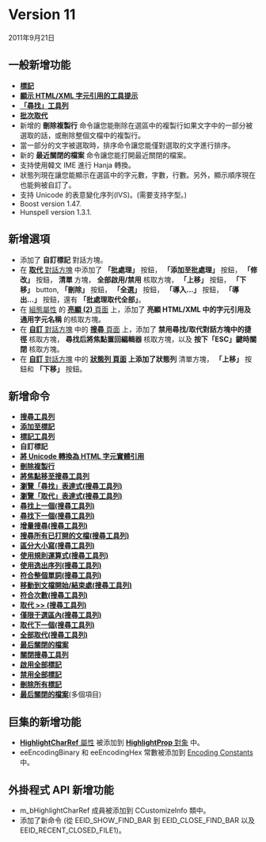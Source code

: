 # Version 11

2011年9月21日

## 一般新增功能

- [**標記**](../features/markers)
- [**顯示 HTML/XML 字元引用的工具提示**](../features/tooltip_char_ref)
- [**「尋找」工具列**](../features/find_bar)
- [**批次取代**](../features/batch_replace)
- 新增的 **刪除複製行** 命令讓您能刪除在選區中的複製行如果文字中的一部分被選取的話，或刪除整個文檔中的複製行。
- 當一部分的文字被選取時，排序命令讓您能僅對選取的文字進行排序。
- 新的 **最近關閉的檔案** 命令讓您能打開最近關閉的檔案。
- 支持使用韓文 IME 進行 Hanja 轉換。
- 狀態列現在讓您能顯示在選區中的字元數，字數，行數。另外，顯示順序現在也能夠被自訂了。
- 支持 Unicode 的表意變化序列(IVS)。(需要支持字型。)
- Boost version 1.47.
- Hunspell version 1.3.1.

## 新增選項

- 添加了 **自訂標記** 對話方塊。
- 在 [**取代** 對話方塊](../dlg/replace/index) 中添加了 **「批處理」** 按鈕， **「添加至批處理」** 按鈕，
**「修改」** 按鈕， **清單** 方塊， **全部啟用/禁用** 核取方塊， **「上移」** 按鈕， **「下移」** button, **「刪除」** 按鈕， **「全選」** 按鈕， **「導入…」** 按鈕， **「導出…」** 按鈕，還有 **「批處理取代全部」**。
- 在 [組態屬性](../dlg/properties/index) 的 [**亮顯 (2)** 頁面](../dlg/properties/highlight2/index) 上，添加了 **亮顯 HTML/XML 中的字元引用及通用字元名稱** 的核取方塊。
- 在 [**自訂** 對話方塊](../dlg/customize/index) 中的 [**搜尋** 頁面](../dlg/customize/search/index) 上，添加了 **禁用尋找/取代對話方塊中的捷徑** 核取方塊， **尋找后將焦點置回編輯器** 核取方塊，以及 **按下「ESC」鍵時關閉** 核取方塊。
- 在 [**自訂** 對話方塊](../dlg/customize/index) 中的 **[**狀態列** 頁面](../dlg/customize/status/index) 上添加了狀態列** 清單方塊， **「上移」** 按鈕和 **「下移」** 按鈕。

## 新增命令

- **[搜尋工具列](../cmd/view/show_find_bar)**
- [**添加至標記**](../cmd/edit/add_to_markers)
- **[標記工具列](../cmd/view/show_markers_bar)**
- **自訂標記**
- **[將 Unicode 轉換為 HTML 字元實體引用](../cmd/convert/encode_html_char_entity_ref)**
- **[刪除複製行](../cmd/sort/delete_duplicate)**
- **[將焦點移至搜尋工具列](../cmd/search/focus_find_bar)**
- **[瀏覽「尋找」表達式(搜尋工具列)](../cmd/search/findbar_browse_exp_f)**
- **[瀏覽「取代」表達式(搜尋工具列)](../cmd/search/findbar_browse_exp_r)**
- **[尋找上一個(搜尋工具列)](../cmd/search/findbar_find_prev)**
- **[尋找下一個(搜尋工具列)](../cmd/search/findbar_find_next)**
- **[增量搜尋(搜尋工具列)](../cmd/search/findbar_incremental)**
- **[搜尋所有已打開的文檔(搜尋工具列)](../cmd/search/findbar_open_doc)**
- **[區分大小寫(搜尋工具列)](../cmd/search/findbar_case)**
- **[使用規則運算式(搜尋工具列)](../cmd/search/findbar_reg_exp)**
- **[使用逸出序列(搜尋工具列)](../cmd/search/findbar_escape)**
- **[符合整個單詞(搜尋工具列)](../cmd/search/findbar_only_word)**
- **[移動到文檔開始/結束處(搜尋工具列)](../cmd/search/findbar_around)**
- **[符合次數(搜尋工具列)](../cmd/search/findbar_count)**
- **[取代 >\> (搜尋工具列)](../cmd/search/findbar_replace_dlg)**
- **[僅限于選區內(搜尋工具列)](../cmd/search/findbar_sel_only)**
- **[取代下一個(搜尋工具列)](../cmd/search/findbar_replace_next)**
- **[全部取代(搜尋工具列)](../cmd/search/findbar_replace_all)**
- **[最后關閉的檔案](../cmd/file/most_recent_closed_file)**
- **[關閉搜尋工具列](../cmd/search/close_find_bar)**
- **[啟用全部標記](../cmd/view/marker_enable_all)**
- **[禁用全部標記](../cmd/view/marker_disable_all)**
- **[刪除所有標記](../cmd/view/marker_delete_all)**
- [**最后關閉的檔案**](../cmd/file/recent_closed_file1)(多個項目)

## 巨集的新增功能

- [**HighlightCharRef** 屬性](../macro/highlight_prop/highlight_char_ref) 被添加到 [**HighlightProp** 對象](../macro/highlight_prop/index) 中。
- eeEncodingBinary 和 eeEncodingHex 常數被添加到 [Encoding Constants](../macro/const/const_encoding) 中。

## 外掛程式 API 新增功能

- m\_bHighlightCharRef 成員被添加到 CCustomizeInfo 類中。
- 添加了新命令 (從 EEID\_SHOW\_FIND\_BAR 到 EEID\_CLOSE\_FIND\_BAR 以及 EEID\_RECENT\_CLOSED\_FILE1)。
